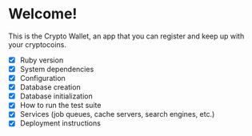 # Welcome!

This is the Crypto Wallet, an app that you can register and keep up with your cryptocoins.

- [x] Ruby version
- [x] System dependencies
- [x] Configuration
- [x] Database creation
- [x] Database initialization
- [x] How to run the test suite
- [x] Services (job queues, cache servers, search engines, etc.)
- [x] Deployment instructions

